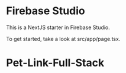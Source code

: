 # Firebase Studio

This is a NextJS starter in Firebase Studio.

To get started, take a look at src/app/page.tsx.
# Pet-Link-Full-Stack
